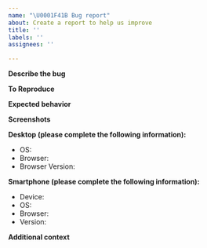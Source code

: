 ```yaml
---
name: "\U0001F41B Bug report"
about: Create a report to help us improve
title: ''
labels: ''
assignees: ''

---
```


<!--
Hello Gitcoiner!

Please use the template below for bugs found within Gitcoin.
If it is general support you need, reach out to us on [Discord](https://discord.gg/gitcoin)

Provide a general summary of the issue in the title above and use relevant fields below to define the problem.

-->

**Describe the bug**
<!-- A clear and concise description of what the bug is. -->

**To Reproduce**
<!-- Steps to reproduce the behavior. -->

**Expected behavior**
<!-- A clear and concise description of what you expected to happen. -->

**Screenshots**
<!-- If applicable, add screenshots to help explain your problem.) -->

**Desktop (please complete the following information):**

- OS:
- Browser:
- Browser Version:

**Smartphone (please complete the following information):**

- Device:
- OS:
- Browser:
- Version:

**Additional context**
